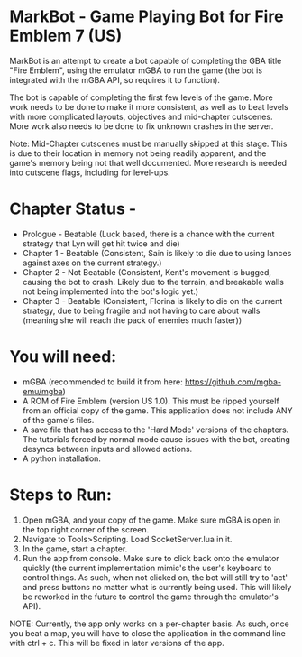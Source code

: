 # MarkBot - Game Playing Bot for Fire Emblem 7 (US)

MarkBot is an attempt to create a bot capable of completing the GBA title "Fire Emblem", using the emulator mGBA to run the game (the bot is integrated with the mGBA API, so requires it to function). 

The bot is capable of completing the first few levels of the game. More work needs to be done to make it more consistent, as well as to beat levels with more complicated layouts, objectives and mid-chapter cutscenes. More work also needs to be done to fix unknown crashes in the server. 

Note: Mid-Chapter cutscenes must be manually skipped at this stage. This is due to their location in memory not being readily apparent, and the game's memory being not that well documented. More research is needed into cutscene flags, including for level-ups.

# Chapter Status - 
- Prologue - Beatable (Luck based, there is a chance with the current strategy that Lyn will get hit twice and die)
- Chapter 1 - Beatable (Consistent, Sain is likely to die due to using lances against axes on the current strategy.)
- Chapter 2 - Not Beatable (Consistent, Kent's movement is bugged, causing the bot to crash. Likely due to the terrain, and breakable walls not being implemented into the bot's logic yet.)
- Chapter 3 - Beatable (Consistent, Florina is likely to die on the current strategy, due to being fragile and not having to care about walls (meaning she will reach the pack of enemies much faster))

# You will need:

- mGBA (recommended to build it from here: https://github.com/mgba-emu/mgba)
- A ROM of Fire Emblem (version US 1.0). This must be ripped yourself from an official copy of the game. This application does not include ANY of the game's files.
- A save file that has access to the 'Hard Mode' versions of the chapters. The tutorials forced by normal mode cause issues with the bot, creating desyncs between inputs and allowed actions.
- A python installation.

# Steps to Run:

1. Open mGBA, and your copy of the game. Make sure mGBA is open in the top right corner of the screen.
2. Navigate to Tools>Scripting. Load SocketServer.lua in it.
3. In the game, start a chapter.
4. Run the app from  console. Make sure to click back onto the emulator quickly (the current implementation mimic's the user's keyboard to control things. As such, when not clicked on, the bot will still try to 'act' and press buttons no matter what is currently being used. This will likely be reworked in the future to control the game through the emulator's API).

NOTE: Currently, the app only works on a per-chapter basis. As such, once you beat a map, you will have to close the application in the command line with ctrl + c. This will be fixed in later versions of the app.
